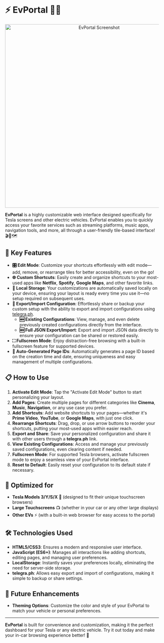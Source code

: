 # ⚡ **EvPortal** 🚗🔋

<p align="center">
  <img src="https://drslid.github.io/EvPortal/img/evportal_capture_1.png" alt="EvPortal Screenshot" width="600">
</p>

**EvPortal** is a highly customizable web interface designed specifically for Tesla screens and other electric vehicles. EvPortal enables you to quickly access your favorite services such as streaming platforms, music apps, navigation tools, and more, all through a user-friendly tile-based interface! 🎬🎵🗺️

## 🚀 **Key Features**

- **🎛️ Edit Mode**: Customize your shortcuts effortlessly with edit mode—add, remove, or rearrange tiles for better accessibility, even on the go!
- **🌐 Custom Shortcuts**: Easily create and organize shortcuts to your most-used apps like **Netflix**, **Spotify**, **Google Maps**, and other favorite links.
- **📲 Local Storage**: Your customizations are automatically saved locally on your device, ensuring your layout is ready every time you use it—no setup required on subsequent uses.
- **💾 Export/Import Configuration**: Effortlessly share or backup your custom setup with the ability to export and import configurations using [telegra.ph](https://telegra.ph/).
  - **🆕 Existing Configurations**: View, manage, and even delete previously created configurations directly from the interface.
  - **🆕 Full JSON Export/Import**: Export and import JSON data directly to ensure your configuration can be shared or restored easily.
- **⛶ Fullscreen Mode**: Enjoy distraction-free browsing with a built-in fullscreen feature for supported devices.
- **📅 Auto-Generated Page IDs**: Automatically generates a page ID based on the creation time and date, ensuring uniqueness and easy management of multiple configurations.

## 📋 **How to Use**

1. **Activate Edit Mode**: Tap the "Activate Edit Mode" button to start personalizing your layout.
2. **Add Pages**: Create multiple pages for different categories like **Cinema**, **Music**, **Navigation**, or any use case you prefer.
3. **Add Shortcuts**: Add website shortcuts to your pages—whether it's **Prime Video**, **YouTube**, or **Google Maps**, with just one click.
4. **Rearrange Shortcuts**: Drag, drop, or use arrow buttons to reorder your shortcuts, putting your most-used apps within easier reach.
5. **Export and Share**: Save your personalized configuration and share it with other users through a **telegra.ph** link.
6. **View Existing Configurations**: Access and manage your previously saved configurations, even clearing content if needed.
7. **Fullscreen Mode**: For supported Tesla browsers, activate fullscreen mode to enjoy a seamless view of your EvPortal interface.
8. **Reset to Default**: Easily reset your configuration to its default state if necessary.

## 🎨 **Optimized for**

- **Tesla Models 3/Y/S/X** 🚗 (designed to fit their unique touchscreen browsers)
- **Large Touchscreens** 📺 (whether in your car or any other large displays)
- **Other EVs** ⚡ (with a built-in web browser for easy access to the portal)

## 🛠️ **Technologies Used**

- **HTML5/CSS3**: Ensures a modern and responsive user interface.
- **JavaScript (ES6+)**: Manages all interactions like adding shortcuts, editing pages, and managing user preferences.
- **LocalStorage**: Instantly saves your preferences locally, eliminating the need for server-side storage.
- **telegra.ph**: Allows easy export and import of configurations, making it simple to backup or share settings.

## 📝 **Future Enhancements**

- **Theming Options**: Customize the color and style of your EvPortal to match your vehicle or personal preferences.

---

**EvPortal** is built for convenience and customization, making it the perfect dashboard for your Tesla or any electric vehicle. Try it out today and make your in-car browsing experience better! 🌟
